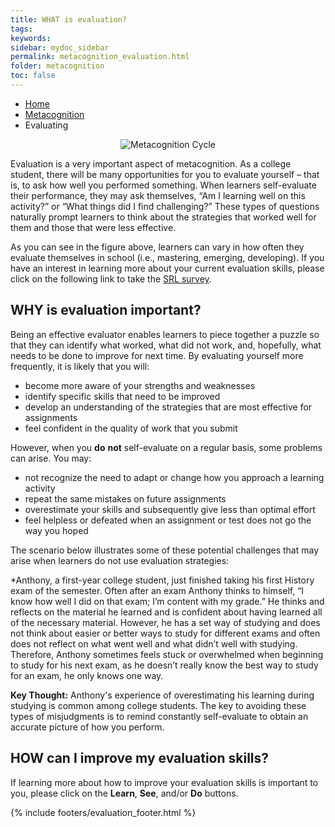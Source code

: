 ```yaml
---
title: WHAT is evaluation?
tags: 
keywords: 
sidebar: mydoc_sidebar
permalink: metacognition_evaluation.html
folder: metacognition
toc: false
---
```


<ul class="breadcrumb">
    <li><a href="index.html">Home</a></li>
    <li><a href="metacognition.html">Metacognition</a></li>
    <li class="active">Evaluating</li>
</ul>

<center><img src='images/Metacognitive-Evaluation FINAL.PNG' alt='Metacognition Cycle' /></center>

Evaluation is a very important aspect of metacognition. As a college student, there will be many opportunities for you to evaluate yourself – that is, to ask how well you performed something. When learners self-evaluate their performance, they may ask themselves, “Am I learning well on this activity?” or “What things did I find challenging?” These types of questions naturally prompt learners to think about the strategies that worked well for them and those that were less effective. 

As you can see in the figure above, learners can vary in how often they evaluate themselves in school (i.e., mastering, emerging, developing). If you have an interest in learning more about your current evaluation skills, please click on the following link to take the <a href="https://demo.daacs.net/">SRL survey</a>.
<br>

## WHY is evaluation important?

Being an effective evaluator enables learners to piece together a puzzle so that they can identify what worked, what did not work, and, hopefully, what needs to be done to improve for next time. By evaluating yourself more frequently, it is likely that you will:

* become more aware of your strengths and weaknesses
* identify specific skills that need to be improved
* develop an understanding of the strategies that are most effective for assignments
* feel confident in the quality of work that you submit


However, when you **do** **not** self-evaluate on a regular basis, some problems can arise. You may:

* not recognize the need to adapt or change how you approach a learning activity
* repeat the same mistakes on future assignments
* overestimate your skills and subsequently give less than optimal effort
* feel helpless or defeated when an assignment or test does not go the way you hoped


The scenario below illustrates some of these potential challenges that may arise when learners do not use evaluation strategies:

<div markdown="span" class="alert alert-danger" role="alert"><i class="fa fa-exclamation-circle"></i> *Anthony, a first-year college student, just finished taking his first History exam of the semester. Often after an exam Anthony thinks to himself, “I know how well I did on that exam; I’m content with my grade.” He thinks and reflects on the material he learned and is confident about having learned all of the necessary material. However, he has a set way of studying and does not think about easier or better ways to study for different exams and often does not reflect on what went well and what didn’t well with studying. Therefore, Anthony sometimes feels stuck or overwhelmed when beginning to study for his next exam, as he doesn’t really know the best way to study for an exam, he only knows one way.
</div>

**Key Thought:** Anthony's experience of overestimating his learning during studying is common among college students. The key to avoiding these types of misjudgments is to remind constantly self-evaluate to obtain an accurate picture of how you perform.

## HOW can I improve my evaluation skills?

If learning more about how to improve your evaluation skills is important to you, please click on the **Learn**, **See**, and/or **Do** buttons.


{% include footers/evaluation_footer.html %}

